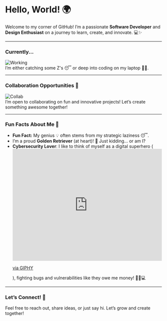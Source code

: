 # Hello, World! 🌍

Welcome to my corner of GitHub! I’m a passionate **Software Developer** and **Design Enthusiast** on a journey to learn, create, and innovate. 💻✨

---

### Currently...

![Working](https://media.giphy.com/media/3o6ZsY5yA4n8U7lJ8o/giphy.gif)  
I’m either catching some Z's 😴 or deep into coding on my laptop 👨‍💻.

---

### Collaboration Opportunities 🤝

![Collab](https://media.giphy.com/media/xUOwG1y0Y3mOwd1T7y/giphy.gif)  
I’m open to collaborating on fun and innovative projects! Let’s create something awesome together!

---

### Fun Facts About Me 🧐

- **Fun Fact:** My genius 💡 often stems from my strategic laziness 😴.
- I’m a proud **Golden Retriever** (at heart)! 🐶 Just kidding… or am I?
- **Cybersecurity Lover**: I like to think of myself as a digital superhero (<div style="width:100%;height:0;padding-bottom:75%;position:relative;"><iframe src="https://giphy.com/embed/10bKPDUM5H7m7u" width="100%" height="100%" style="position:absolute" frameBorder="0" class="giphy-embed" allowFullScreen></iframe></div><p><a href="https://giphy.com/gifs/superman-vintage-cartoon-10bKPDUM5H7m7u">via GIPHY</a></p>), fighting bugs and vulnerabilities like they owe me money! 🦸‍♂️💻

---

### Let’s Connect! 🌟

Feel free to reach out, share ideas, or just say hi. Let’s grow and create together!
